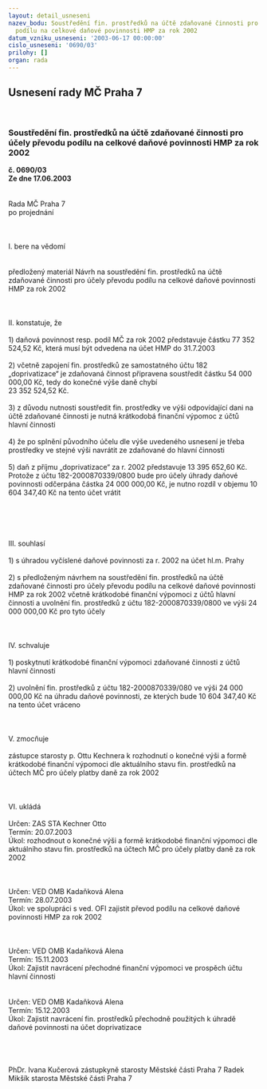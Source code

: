 ```yaml
---
layout: detail_usneseni
nazev_bodu: Soustředění fin. prostředků na účtě zdaňované činnosti pro účely převodu
  podílu na celkové daňové povinnosti HMP za rok 2002
datum_vzniku_usneseni: '2003-06-17 00:00:00'
cislo_usneseni: '0690/03'
prilohy: []
organ: rada
---
```

<div id="ucUsn_pList" class="usn">
	<span><h2>Usnesení rady MČ Praha 7 </h2>
<br></span><div class="standBody">
<span><h3>Soustředění fin. prostředků na účtě zdaňované činnosti pro účely převodu podílu na celkové daňové povinnosti HMP za rok 2002</h3></span><div class="center">
		<strong>č. 0690/03</strong><br>
	</div>
<div class="center">
		<strong>Ze dne 17.06.2003</strong><br><br>
	</div>
<br>Rada MČ Praha 7<br>po projednání<br><br><br><br>I.	bere na vědomí<br><br> <br>předložený materiál Návrh na  soustředění fin. prostředků na účtě zdaňované činnosti pro  účely převodu podílu na celkové daňové povinnosti HMP za rok 2002<br><br><br><br>II.	konstatuje, že<br><br>1) daňová povinnost resp. podíl MČ za rok 2002 představuje částku 77 352 524,52 Kč, která musí být odvedena na účet HMP do 31.7.2003 <br><br>2) včetně zapojení fin. prostředků ze samostatného účtu 182 „doprivatizace“ je zdaňovaná činnost připravena soustředit částku 54 000 000,00 Kč, tedy do konečné výše daně chybí <br>23 352 524,52 Kč.<br><br>3) z důvodu nutnosti soustředit fin. prostředky ve výši odpovídající dani na účtě zdaňované činnosti je nutná  krátkodobá finanční výpomoc z účtů hlavní činnosti<br><br>4) že po splnění původního účelu dle výše uvedeného usnesení je třeba prostředky ve stejné výši navrátit ze zdaňované do hlavní činnosti<br><br>5) daň z příjmu „doprivatizace“ za r. 2002 představuje 13 395 652,60 Kč. Protože z účtu 182-2000870339/0800 bude pro účely úhrady daňové povinnosti odčerpána částka 24 000 000,00 Kč, je nutno rozdíl v objemu 10 604 347,40 Kč na tento účet vrátit<br><br><br><br><br><br>III.	souhlasí <br><br>1) s úhradou vyčíslené daňové povinnosti za r. 2002 na účet hl.m. Prahy<br><br>2) s předloženým návrhem na  soustředění fin. prostředků na účtě zdaňované činnosti pro účely převodu podílu na celkové daňové povinnosti HMP za rok 2002 včetně krátkodobé finanční výpomoci z účtů hlavní činnosti a uvolnění fin. prostředků z účtu 182-2000870339/0800 ve výši 24 000 000,00 Kč pro tyto účely<br><br><br><br>IV.	schvaluje <br><br>1) poskytnutí krátkodobé finanční výpomoci zdaňované činnosti z účtů hlavní činnosti <br><br>2) uvolnění fin. prostředků z účtu 182-2000870339/080 ve výši 24 000 000,00 Kč na úhradu daňové povinnosti, ze kterých bude 10 604 347,40 Kč na tento účet vráceno<br><br><br><br>V.	zmocňuje <br><br>zástupce starosty p. Ottu Kechnera k rozhodnutí o konečné výši a formě  krátkodobé finanční výpomoci dle aktuálního stavu fin. prostředků na účtech MČ pro účely platby daně  za rok 2002<br><br><br><br>VI.	ukládá <br><br>Určen:	ZAS STA Kechner Otto<br>Termín: 20.07.2003<br>Úkol:	rozhodnout o konečné výši a formě krátkodobé finanční výpomoci dle aktuálního stavu fin. prostředků na účtech MČ pro účely platby daně za rok 2002<br> <br><br><br>Určen:	VED OMB Kadaňková Alena<br>Termín: 28.07.2003<br>Úkol:	ve spolupráci s ved. OFI zajistit převod podílu na celkové daňové povinnosti HMP za rok 2002<br> <br><br><br>Určen:	VED OMB Kadaňková Alena<br>Termín: 15.11.2003<br>Úkol:	Zajistit navrácení přechodné finanční výpomoci ve prospěch účtu hlavní činnosti  <br> <br><br>Určen:	VED OMB Kadaňková Alena<br>Termín: 15.12.2003<br>Úkol:	Zajistit navrácení fin. prostředků přechodně použitých k úhradě daňové povinnosti na účet doprivatizace<br> <br><br> <br>	<br>PhDr. Ivana Kučerová zástupkyně starosty Městské části Praha 7	 Radek Mikšík starosta Městské části Praha 7<br>	<br><br>
</div>
</div>